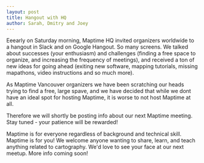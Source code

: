 ```yaml
---
layout: post
title: Hangout with HQ
author: Sarah, Dmitry and Joey
---
```

Eeearly on Saturday morning, Maptime HQ invited organizers worldwide to a hangout in Slack and on Google Hangout. So many screens. We talked about successes (your enthusiasm) and challenges (finding a free space to organize, and increasing the frequency of meetings), and received a ton of new ideas for going ahead (exiting new software, mapping tutorials, missing mapathons, video instructions and so much more).

As Maptime Vancouver organizers we have been scratching our heads trying to find a free, large spave, and we have decided that while we dont have an ideal spot for hosting Maptime, it is worse to not host Maptime at all.

Therefore we will shortly be posting info about our next Maptime meeting. Stay tuned - your patience will be rewarded!

Maptime is for everyone regardless of background and technical skill. Maptime is for you! We welcome anyone wanting to share, learn, and teach anything related to cartography. We'd love to see your face at our next meetup. More info coming soon! 